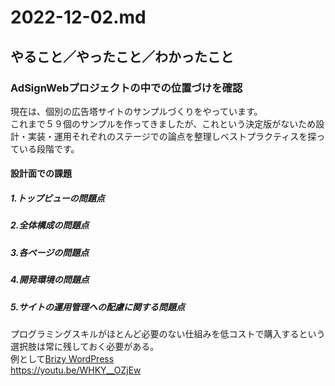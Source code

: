 # 2022-12-02.md

## やること／やったこと／わかったこと

### AdSignWebプロジェクトの中での位置づけを確認

現在は、個別の広告塔サイトのサンプルづくりをやっています。  
これまで５９個のサンプルを作ってきましたが、これという決定版がないため設計・実装・運用それぞれのステージでの論点を整理しベストプラクティスを探っている段階です。

#### 設計面での課題

##### 1.トップビューの問題点

##### 2.全体構成の問題点

##### 3.各ページの問題点

##### 4.開発環境の問題点

##### 5.サイトの運用管理への配慮に関する問題点

プログラミングスキルがほとんど必要のない仕組みを低コストで購入するという選択肢は常に残しておく必要がある。  
例として[Brizy WordPress](https://www.brizy.io/pricing)  
https://youtu.be/WHKY__OZjEw  


